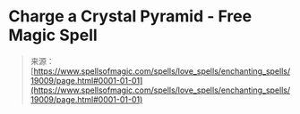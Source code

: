 <!--yml
category: 未分类
date: 2024-06-12 19:00:40
-->

# Charge a Crystal Pyramid - Free Magic Spell

> 来源：[https://www.spellsofmagic.com/spells/love_spells/enchanting_spells/19009/page.html#0001-01-01](https://www.spellsofmagic.com/spells/love_spells/enchanting_spells/19009/page.html#0001-01-01)